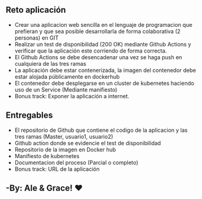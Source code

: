 ## Reto aplicación

- Crear una aplicacion web sencilla en el lenguaje de programacion que prefieran y que sea posible desarrollarla de forma colaborativa (2 personas) en GIT
- Realizar un test de disponibilidad (200 OK) mediante Github Actions y verificar que la aplicación este corriendo de forma correcta.
- El Github Actions se debe desencadenar una vez se haga push en cualquiera de las tres ramas
- La aplicación debe estar contenerizada, la imagen del contenedor debe estar alojada públicamente en dockerhub
- El contenedor debe desplegarse en un cluster de kubernetes haciendo uso de un Service (Mediante manifiesto)
- Bonus track: Exponer la aplicación a internet.

## Entregables

- El repositorio de Github que contiene el codigo de la aplicacion y las tres ramas (Master, usuario1, usuario2)
- Github action donde se evidencie el test de disponibilidad
- Repositorio de la imagen en Docker hub
- Manifiesto de kubernetes
- Documentacion del proceso (Parcial o completo)
- Bonus track: URL de la aplicación

## -By: Ale & Grace! ♥

